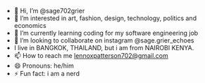 - 👋 Hi, I’m @sage702grier
- 👀 I’m interested in art, fashion, design, technology, politics and economics
- 🌱 I’m currently learning coding for my software engineering job
- 💞️ I’m looking to collaborate on instagram @sage.grier_echoes
- I live in BANGKOK, THAILAND, but i am from NAIROBI KENYA.
- 📫 How to reach me lennoxpatterson702@gmail.com
- 😄 Pronouns: he/him
- ⚡ Fun fact: i am a nerd

<!---
sage702grier/sage702grier is a ✨ special ✨ repository because its `README.md` (this file) appears on your GitHub profile.
You can click the Preview link to take a look at your changes.
--->
